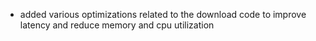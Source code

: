 - added various optimizations related to the download code to improve latency and reduce memory and cpu utilization